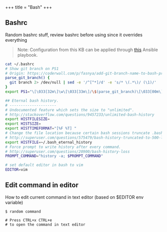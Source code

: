 +++
title = "Bash"
+++

## Bashrc

Random bashrc stuff, review bashrc before using since it overrides everything

> Note: Configuration from this KB can be applied through [this](https://github.com/Mamut3D/mamut3d.github.io/blob/main/ansible/playbooks/personal_config.yml) Ansible playbook.

``` bash
cat ~/.bashrc
# Show git branch on PS1
# Origin: https://coderwall.com/p/fasnya/add-git-branch-name-to-bash-prompt
parse_git_branch() {
  git branch 2> /dev/null | sed -e '/^[^*]/d' -e 's/* \(.*\)/ (\1)/'
}
export PS1="\[\033[32m\]\w\[\033[33m\]/\$(parse_git_branch)\[\033[00m\] $ "

## Eternal bash history.
# ---------------------
# Undocumented feature which sets the size to "unlimited".
# http://stackoverflow.com/questions/9457233/unlimited-bash-history
export HISTFILESIZE=
export HISTSIZE=
export HISTTIMEFORMAT="[%F %T] "
# Change the file location because certain bash sessions truncate .bash_history file upon close.
# http://superuser.com/questions/575479/bash-history-truncated-to-500-lines-on-each-login
export HISTFILE=~/.bash_eternal_history
# Force prompt to write history after every command.
# http://superuser.com/questions/20900/bash-history-loss
PROMPT_COMMAND="history -a; $PROMPT_COMMAND"

# set default editor in bash to vim
EDITOR=vim
```

## Edit command in editor

How to edit current command in text editor (based on $EDITOR env variable)

```console
$ random command

# Press CTRL+x CTRL+e
# to open the command in text editor
```
